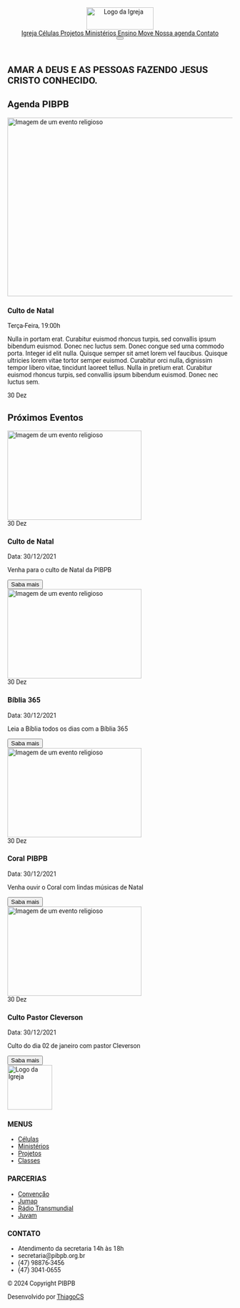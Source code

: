 <html>
 <head>
  <title>
   PIBPB
  </title>
  <script src="https://cdn.tailwindcss.com">
  </script>
  <script src="https://registry.npmmirror.com/vue/3.3.11/files/dist/vue.global.js">
  </script>
  <link href="https://cdnjs.cloudflare.com/ajax/libs/font-awesome/5.15.3/css/all.min.css" rel="stylesheet"/>
  <link href="https://fonts.googleapis.com/css2?family=Roboto:wght@400;700&amp;display=swap" rel="stylesheet"/>
  <style>
   body {
      font-family: 'Roboto', sans-serif;
    }
  </style>
 </head>
 <body class="bg-gray-100">
  <div id="app">
   <header class="bg-white shadow">
    <div class="container mx-auto px-4 py-4 flex justify-between items-center">
     <div class="flex items-center">
      <img alt="Logo da Igreja" class="mr-4" height="50" src="https://storage.googleapis.com/a1aa/image/8s5pPMNGcIrWOh8z2f9nWxaQTLYTPP1MqpQ9WV82QoPXIR6JA.jpg" width="150"/>
      <nav class="hidden md:flex space-x-4">
       <a class="text-gray-600 hover:text-gray-800" href="#">
        Igreja
       </a>
       <a class="text-gray-600 hover:text-gray-800" href="#">
        Células
       </a>
       <a class="text-gray-600 hover:text-gray-800" href="#">
        Projetos
       </a>
       <a class="text-gray-600 hover:text-gray-800" href="#">
        Ministérios
       </a>
       <a class="text-gray-600 hover:text-gray-800" href="#">
        Ensino
       </a>
       <a class="text-gray-600 hover:text-gray-800" href="#">
        Move
       </a>
       <a class="text-gray-600 hover:text-gray-800" href="#">
        Nossa agenda
       </a>
       <a class="text-gray-600 hover:text-gray-800" href="#">
        Contato
       </a>
      </nav>
      <button class="md:hidden text-gray-600 focus:outline-none">
       <i class="fas fa-bars">
       </i>
      </button>
     </div>
    </div>
   </header>
   <section class="bg-blue-900 text-white text-center py-16">
    <h1 class="text-4xl font-bold">
     AMAR A DEUS E AS PESSOAS FAZENDO JESUS CRISTO CONHECIDO.
    </h1>
   </section>
   <main class="container mx-auto px-4 py-8">
    <section class="mb-12">
     <h2 class="text-2xl font-bold mb-4">
      Agenda PIBPB
     </h2>
     <div class="flex flex-col md:flex-row">
      <img alt="Imagem de um evento religioso" class="w-full md:w-1/2 rounded-lg shadow-lg mb-4 md:mb-0" height="400" src="https://storage.googleapis.com/a1aa/image/FEzSSPvYGOqtMp7HnN8veCGFp0Z1advnDovG2CoferNYhEpnA.jpg" width="600"/>
      <div class="w-full md:w-1/2 md:pl-8">
       <h3 class="text-3xl font-bold">
        Culto de Natal
       </h3>
       <p class="text-blue-600 text-xl mb-4">
        Terça-Feira, 19:00h
       </p>
       <p class="text-gray-700 mb-4">
        Nulla in portam erat. Curabitur euismod rhoncus turpis, sed convallis ipsum bibendum euismod. Donec nec luctus sem. Donec congue sed urna commodo porta. Integer id elit nulla. Quisque semper sit amet lorem vel faucibus. Quisque ultricies lorem vitae tortor semper euismod. Curabitur orci nulla, dignissim tempor libero vitae, tincidunt laoreet tellus. Nulla in pretium erat. Curabitur euismod rhoncus turpis, sed convallis ipsum bibendum euismod. Donec nec luctus sem.
       </p>
       <div class="bg-blue-600 text-white text-center py-2 px-4 rounded-lg w-16">
        30 Dez
       </div>
      </div>
     </div>
    </section>
    <section>
     <h2 class="text-2xl font-bold mb-4">
      Próximos Eventos
     </h2>
     <div class="grid grid-cols-1 md:grid-cols-2 lg:grid-cols-4 gap-4">
      <div class="bg-white rounded-lg shadow-lg p-4">
       <img alt="Imagem de um evento religioso" class="rounded-lg mb-4" height="200" src="https://storage.googleapis.com/a1aa/image/FEzSSPvYGOqtMp7HnN8veCGFp0Z1advnDovG2CoferNYhEpnA.jpg" width="300"/>
       <div class="flex justify-between items-center mb-4">
        <div class="bg-blue-600 text-white text-center py-2 px-4 rounded-lg w-16">
         30 Dez
        </div>
        <div>
         <h3 class="text-lg font-bold">
          Culto de Natal
         </h3>
         <p class="text-gray-600">
          Data: 30/12/2021
         </p>
        </div>
       </div>
       <p class="text-gray-700 mb-4">
        Venha para o culto de Natal da PIBPB
       </p>
       <button class="bg-transparent border border-blue-600 text-blue-600 py-2 px-4 rounded-lg">
        Saba mais
       </button>
      </div>
      <div class="bg-white rounded-lg shadow-lg p-4">
       <img alt="Imagem de um evento religioso" class="rounded-lg mb-4" height="200" src="https://storage.googleapis.com/a1aa/image/FEzSSPvYGOqtMp7HnN8veCGFp0Z1advnDovG2CoferNYhEpnA.jpg" width="300"/>
       <div class="flex justify-between items-center mb-4">
        <div class="bg-blue-600 text-white text-center py-2 px-4 rounded-lg w-16">
         30 Dez
        </div>
        <div>
         <h3 class="text-lg font-bold">
          Bíblia 365
         </h3>
         <p class="text-gray-600">
          Data: 30/12/2021
         </p>
        </div>
       </div>
       <p class="text-gray-700 mb-4">
        Leia a Bíblia todos os dias com a Bíblia 365
       </p>
       <button class="bg-transparent border border-blue-600 text-blue-600 py-2 px-4 rounded-lg">
        Saba mais
       </button>
      </div>
      <div class="bg-white rounded-lg shadow-lg p-4">
       <img alt="Imagem de um evento religioso" class="rounded-lg mb-4" height="200" src="https://storage.googleapis.com/a1aa/image/FEzSSPvYGOqtMp7HnN8veCGFp0Z1advnDovG2CoferNYhEpnA.jpg" width="300"/>
       <div class="flex justify-between items-center mb-4">
        <div class="bg-blue-600 text-white text-center py-2 px-4 rounded-lg w-16">
         30 Dez
        </div>
        <div>
         <h3 class="text-lg font-bold">
          Coral PIBPB
         </h3>
         <p class="text-gray-600">
          Data: 30/12/2021
         </p>
        </div>
       </div>
       <p class="text-gray-700 mb-4">
        Venha ouvir o Coral com lindas músicas de Natal
       </p>
       <button class="bg-transparent border border-blue-600 text-blue-600 py-2 px-4 rounded-lg">
        Saba mais
       </button>
      </div>
      <div class="bg-white rounded-lg shadow-lg p-4">
       <img alt="Imagem de um evento religioso" class="rounded-lg mb-4" height="200" src="https://storage.googleapis.com/a1aa/image/FEzSSPvYGOqtMp7HnN8veCGFp0Z1advnDovG2CoferNYhEpnA.jpg" width="300"/>
       <div class="flex justify-between items-center mb-4">
        <div class="bg-blue-600 text-white text-center py-2 px-4 rounded-lg w-16">
         30 Dez
        </div>
        <div>
         <h3 class="text-lg font-bold">
          Culto Pastor Cleverson
         </h3>
         <p class="text-gray-600">
          Data: 30/12/2021
         </p>
        </div>
       </div>
       <p class="text-gray-700 mb-4">
        Culto do dia 02 de janeiro com pastor Cleverson
       </p>
       <button class="bg-transparent border border-blue-600 text-blue-600 py-2 px-4 rounded-lg">
        Saba mais
       </button>
      </div>
     </div>
    </section>
   </main>
   <footer class="bg-blue-900 text-white py-8">
    <div class="container mx-auto px-4">
     <div class="grid grid-cols-1 md:grid-cols-3 gap-8 mb-8">
      <div class="flex items-center">
       <img alt="Logo da Igreja" class="mr-4" height="100" src="https://storage.googleapis.com/a1aa/image/8s5pPMNGcIrWOh8z2f9nWxaQTLYTPP1MqpQ9WV82QoPXIR6JA.jpg" width="100"/>
       <div>
        <h3 class="text-lg font-bold">
         MENUS
        </h3>
        <ul>
         <li>
          <a class="text-gray-300 hover:text-white" href="#">
           Células
          </a>
         </li>
         <li>
          <a class="text-gray-300 hover:text-white" href="#">
           Ministérios
          </a>
         </li>
         <li>
          <a class="text-gray-300 hover:text-white" href="#">
           Projetos
          </a>
         </li>
         <li>
          <a class="text-gray-300 hover:text-white" href="#">
           Classes
          </a>
         </li>
        </ul>
       </div>
      </div>
      <div>
       <h3 class="text-lg font-bold">
        PARCERIAS
       </h3>
       <ul>
        <li>
         <a class="text-gray-300 hover:text-white" href="#">
          Convenção
         </a>
        </li>
        <li>
         <a class="text-gray-300 hover:text-white" href="#">
          Jumap
         </a>
        </li>
        <li>
         <a class="text-gray-300 hover:text-white" href="#">
          Rádio Transmundial
         </a>
        </li>
        <li>
         <a class="text-gray-300 hover:text-white" href="#">
          Juvam
         </a>
        </li>
       </ul>
      </div>
      <div>
       <h3 class="text-lg font-bold">
        CONTATO
       </h3>
       <ul>
        <li class="text-gray-300">
         Atendimento da secretaria 14h às 18h
        </li>
        <li class="text-gray-300">
         secretaria@pibpb.org.br
        </li>
        <li class="text-gray-300">
         (47) 98876-3456
        </li>
        <li class="text-gray-300">
         (47) 3041-0655
        </li>
       </ul>
      </div>
     </div>
     <div class="text-center">
      <p class="text-gray-300">
       © 2024 Copyright PIBPB
      </p>
      <p class="text-gray-300">
       Desenvolvido por 
       <a class="text-blue-400 hover:underline" href="https://www.linkedin.com/in/thiagocanali/" target="_blank">
        ThiagoCS
       </a>
      </p>
     </div>
    </div>
   </footer>
  </div>
  <script>
   const { createApp, ref } = Vue
    createApp({
      setup() {
        return {}
      }
    }).mount('#app')
  </script>
 </body>
</html>
